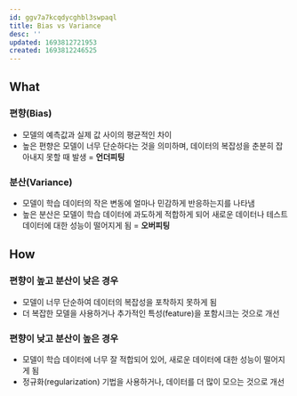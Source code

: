```yaml
---
id: ggv7a7kcqdycghbl3swpaql
title: Bias vs Variance
desc: ''
updated: 1693812721953
created: 1693812246525
---
```


## What

### 편향(Bias)
- 모델의 예측값과 실제 값 사이의 평균적인 차이
- 높은 편향은 모델이 너무 단순하다는 것을 의미하며, 데이터의 복잡성을 춘분히 잡아내지 못할 때 발생 = **언더피팅**

### 분산(Variance)
- 모델이 학습 데이터의 작은 변동에 얼마나 민감하게 반응하는지를 나타냄
- 높은 분산은 모델이 학습 데이터에 과도하게 적합하게 되어 새로운 데이터나 테스트 데이터에 대한 성능이 떨어지게 됨 = **오버피팅**

## How

### 편향이 높고 분산이 낮은 경우
- 모델이 너무 단순하여 데이터의 복잡성을 포착하지 못하게 됨
- 더 복잡한 모델을 사용하거나 추가적인 특성(feature)을 포함시크는 것으로 개선

### 편향이 낮고 분산이 높은 경우
- 모델이 학습 데이터에 너무 잘 적합되어 있어, 새로운 데이터에 대한 성능이 떨어지게 됨
- 정규화(regularization) 기법을 사용하거나, 데이터를 더 많이 모으는 것으로 개선